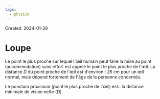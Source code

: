 ```yaml
---
tags:
  - physics
---
```

Created: 2024-01-29

# Loupe
Le point le plus proche sur lequel l'œil humain peut faire la mise au point (accommodation) sans effort est appelé le point le plus proche de l'œil. La distance $D$ du point proche de l'œil est d'environ:: 25 cm pour un œil normal, mais dépend fortement de l'âge de la personne concernée.
<!--SR:!2024-05-20,69,250-->

Le ponctum proximum (point le plus proche de l'œil) est:: la distance minimale de vision nette ($D$).
<!--SR:!2024-05-01,29,210-->